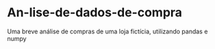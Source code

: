 # An-lise-de-dados-de-compra
Uma breve análise de compras de uma loja fictícia, utilizando pandas e numpy
